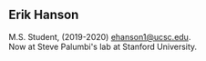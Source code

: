 ## Erik Hanson  
M.S. Student, (2019-2020) ehanson1@ucsc.edu.   
Now at Steve Palumbi's lab at Stanford University.  
